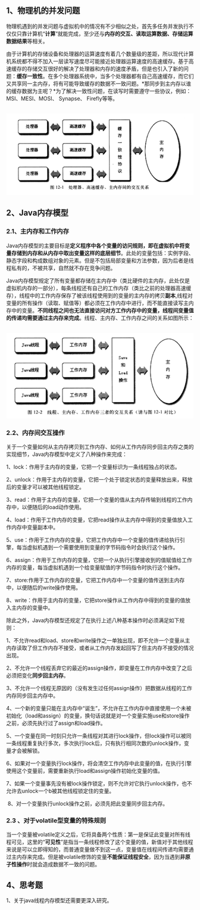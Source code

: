 ## 1、物理机的并发问题

​       物理机遇到的并发问题与虚拟机中的情况有不少相似之处，首先多任务并发执行不仅仅只靠计算机“**计算**”就能完成，至少还与**内存的交互、读取运算数据、存储运算数据结果**等相关。

​     由于计算机的存储设备和处理器的运算速度有着几个数量级的差距，所以现代计算机系统都不得不加入一层读写速度尽可能接近处理器运算速度的高速缓存。基于高速缓存的存储交互很好的解决了处理器和内存的速度矛盾，但是也引入了新的问题：**缓存一致性**。在多个处理器系统中，当多个处理器都有自己高速缓存，而它们又共享同一主内存，将有可能导致缓存的数据不一致问题。*那同步到主内存以谁的缓存数据为主呢？*为了解决一致性问题，在读写时需要遵守一些协议，例如：MSI、MESI、MOSI、 Synapse、 Firefly等等。

​     ![](../../img/jvm/1.1.png)


## 2、Java内存模型

###    2.1、主内存和工作内存

​      Java内存模型的主要目标是**定义程序中各个变量的访问规则，即在虚拟机中将变量存储到内存和从内存中取出变量这样的底层细节**。此处的变量包括：实例字段、静态字段和构成数组对象的元素。但是不包括局部变量和方法参数，因为后者是线程私有的，不被共享，自然就不存在竞争问题。

​     Java内存模型规定了所有变量都存储在主内存中（类比硬件的主内存，此处仅是虚拟机内存的一部分），每条线程还有自己的工作内存（类比之前的处理器高速缓存），线程中的工作内存保存了被该线程使用到的变量的主内存的拷贝**副本**,线程对变量的所有操作（读取、赋值等）都必须在工作内存中进行，而不能直接读写主内存中的变量。**不同线程之间也无法直接访问对方工作内存中的变量，线程间变量值的传递均需要通过主内存来完成**。线程、主内存、工作内存之间的关系如图所示：

​    ![](../../img/jvm/1.2.png)


###    2.2、内存间交互操作

​          关于一个变量如何从主内存拷贝到工作内存、如何从工作内存同步回主内存之类的实现细节，Java内存模型中定义了八种操作来完成：

​       1、lock：作用于主内存的变量，它把一个变量标识为一条线程独占的状态。

​       2、unlock：作用于主内存的变量，它把一个处于锁定状态的变量释放出来，释放后的变量才可以被其他线程锁定。

​       3、read：作用于主内存的变量，它把一个变量的值从主内存传输到线程的工作内存中，以便随后的load动作使用。

​       4、load：作用于工作内存的变量，它把read操作从主内存中得到的变量值放入工作内存中变量副本中。

​       5、use：作用于工作内存的变量，它把工作内存中一个变量的值传递给执行引擎，每当虚拟机遇到一个需要使用到变量的字节码指令时会执行这个操作。

​      6、assign：作用于工作内存的变量，它把一个从执行引擎接收到的值赋值给工作内存的变量，每当虚拟机遇到一个给变量赋值的字节码指令时执行这个操作。

​      7、store:作用于工作内存的变量，它把工作内存中一个变量的值传送到主内存中，以便随后的write操作使用。

​      8、write：作用于主内存的变量，它把store操作从工作内存中得到的变量的值放入主内存的变量中。

   除此之外，Java内存模型还规定了在执行上述八种基本操作时必须满足如下规则：

​         1、不允许read和load、store和write操作之一单独出现，即不允许一个变量从主内存读取了但工作内存不接受，或者从工作内存发起回写了但主内存不接受的情况出现。

​         2、不允许一个线程丢弃它的最近的assign操作，即变量在工作内存中改变了之后必须把变化**同步回主内存**。

​         3、不允许一个线程无原因的（没有发生过任何assign操作）把数据从线程的工作内存同步回主内存中。

​         4、一个新的变量只能在主内存中“诞生”，不允许在工作内存中直接使用一个未被初始化（load和assign）的变量，换句话说就是对一个变量实施use和store操作之前，必须先执行过了assign和load操作。

​         5、一个变量在同一时刻只允许一条线程对其进行lock操作，但lock操作可以被同一条线程重复执行多次，多次执行lock后，只有执行相同次数的unlock操作，变量才会被解锁。

​         6、如果对一个变量执行lock操作，将会清空工作内存中此变量的值，在执行引擎使用这个变量前，需要重新执行load和assign操作初始化变量的值。

​         7、如果一个变量事先没有被lock操作锁定，则不允许对它执行unlock操作，也不允许去unlock一个b被其他线程锁定住的变量。

​          8、对一个变量执行unlock操作之前，必须先把此变量同步回主内存。

### 2.3 、对于volatile型变量的特殊规则

​      当一个变量被volatile定义之后，它将具备两个性质：第一是保证此变量对所有线程可见，这里的“**可见性**”是指当一条线程修改了这个变量的值，新值对于其他线程来说是可以立即得知的，而普通变量做不到这一点，变量值在线程间传递均需要通过主内存来完成。但是被volatile修饰的变量**不能保证线程安全**，因为当遇到**非原子性操作**时就会造成数据不一致的问题。



## 4、思考题

1、关于java线程内存模型还需要更深入研究。



​     

